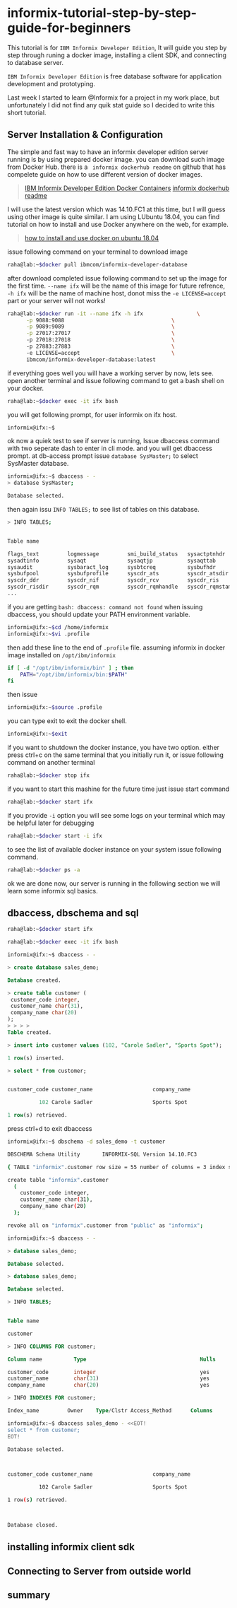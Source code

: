 # informix-tutorial-step-by-step-guide-for-beginners
This tutorial is for ```IBM Informix Developer Edition```, It will guide you step by step through runing a docker image, installing a client SDK, and connecting to database server.

```IBM Informix Developer Edition```  is free database software for application development and prototyping.

Last week I started to learn @Informix for a project in my work place, but unfortunately I did not find any quik stat guide so I decided to write this short tutorial.

## Server Installation & Configuration
The simple and fast way to have an informix developer edition server running is by using prepared docker image.
you can download such image from Docker Hub.
there is a ``` informix dockerhub readme``` on github that has compelete guide on how to use different version of docker images.

>[IBM Informix Developer Edition Docker Containers](https://hub.docker.com/r/ibmcom/informix-developer-database/)
>[informix dockerhub readme](https://github.com/informix/informix-dockerhub-readme)

I will use the latest version which was 14.10.FC1 at this time, but I will guess using other image is quite similar.
I am using LUbuntu 18.04, you can find tutorial on how to install and use Docker anywhere on the web, for example.

>[how to install and use docker on ubuntu 18.04](https://www.digitalocean.com/community/tutorials/how-to-install-and-use-docker-on-ubuntu-18-04)

issue following command on your terminal to download image

```sh
raha@lab:~$docker pull ibmcom/informix-developer-database
```
after download completed issue following command to set up the image for the first time. ```--name ifx``` will be the name of this image for future refrence, ```-h ifx``` will be the name of machine host, donot miss the ```-e LICENSE=accept``` part or your server will not works!

```sh
raha@lab:~$docker run -it --name ifx -h ifx					\
      -p 9088:9088                                  \
      -p 9089:9089                                  \
      -p 27017:27017                                \ 
      -p 27018:27018                                \ 
      -p 27883:27883                                \ 
      -e LICENSE=accept                             \
      ibmcom/informix-developer-database:latest
```
if everything goes well you will have a working server by now, lets see.
open another terminal and issue following command to get a bash shell on your docker.

```sh
raha@lab:~$docker exec -it ifx bash
```
you will get following prompt, for user informix on ifx host.

```sh
informix@ifx:~$
```
ok now a quiek test to see if server is running, Issue dbaccess command with two seperate dash to enter in cli mode. and you will get dbaccess prompt.
at db-access prompt issue ```database SysMaster;``` to select SysMaster database.

```sh
informix@ifx:~$ dbaccess - -
> database SysMaster;

Database selected.
```

then again issu ```INFO TABLES;``` to see list of tables on this database.

```sh
> INFO TABLES;


Table name

flags_text         logmessage         smi_build_status   sysactptnhdr      
sysadtinfo         sysaqt             sysaqtjp           sysaqttab         
sysaudit           sysbaract_log      sysbtcreq          sysbufhdr         
sysbufpool         sysbufprofile      syscdr_ats         syscdr_atsdir     
syscdr_ddr         syscdr_nif         syscdr_rcv         syscdr_ris        
syscdr_risdir      syscdr_rqm         syscdr_rqmhandle   syscdr_rqmstamp   
...

```
if you are getting ```bash: dbaccess: command not found``` when issuing dbaccess, you should update your PATH environment variable. 

```sh
informix@ifx:~$cd /home/informix
informix@ifx:~$vi .profile
```
then add these line to the end of  ```.profile``` file. assuming informix in docker image installed on ```/opt/ibm/informix```

```sh
if [ -d "/opt/ibm/informix/bin" ] ; then
    PATH="/opt/ibm/informix/bin:$PATH"
fi
```
then issue

```sh
informix@ifx:~$source .profile
```

you can type exit to exit the docker shell.
```sh
informix@ifx:~$exit
```

if you want to shutdown the docker instance, you have two option.
either press ctrl+c on the same terminal that you initially run it, or issue following command on another terminal


```sh
raha@lab:~$docker stop ifx 
```
if you want to start this mashine for the future time just issue start command
```sh
raha@lab:~$docker start ifx 
```
if you provide ```-i``` option you will see some logs on your terminal which may be helpful later for debugging

```sh
raha@lab:~$docker start -i ifx 
```

to see the list of available docker instance on your system issue following command.
```sh
raha@lab:~$docker ps -a
```
ok we are done now, our server is running in the following section we will learn some informix sql basics.

## dbaccess, dbschema and sql
```sh
raha@lab:~$docker start ifx 
```
```sh
raha@lab:~$docker exec -it ifx bash
```

```sh
informix@ifx:~$ dbaccess - -
```

```sql
> create database sales_demo;

Database created.
```

```sql
> create table customer (
 customer_code integer,
 customer_name char(31),
 company_name char(20)
);
> > > > 
Table created.
```
```sql
> insert into customer values (102, "Carole Sadler", "Sports Spot");

1 row(s) inserted.
```
```sql
> select * from customer;


customer_code customer_name                   company_name

          102 Carole Sadler                   Sports Spot         

1 row(s) retrieved.
```
press ctrl+d to exit dbaccess

```sh
informix@ifx:~$ dbschema -d sales_demo -t customer

DBSCHEMA Schema Utility       INFORMIX-SQL Version 14.10.FC3

{ TABLE "informix".customer row size = 55 number of columns = 3 index size = 0 }

create table "informix".customer 
  (
    customer_code integer,
    customer_name char(31),
    company_name char(20)
  );

revoke all on "informix".customer from "public" as "informix";

```
```sh
informix@ifx:~$ dbaccess - -
```
```sql
> database sales_demo;

Database selected.
```

```sql
> database sales_demo;

Database selected.
```

```sql
> INFO TABLES;


Table name

customer
```

```sql
> INFO COLUMNS FOR customer;

Column name          Type                                    Nulls

customer_code        integer                                 yes
customer_name        char(31)                                yes
company_name         char(20)                                yes
```

```sql
> INFO INDEXES FOR customer;

Index_name         Owner    Type/Clstr Access_Method      Columns
```

```sh
informix@ifx:~$ dbaccess sales_demo - <<EOT!
select * from customer;
EOT!

Database selected.



customer_code customer_name                   company_name         

          102 Carole Sadler                   Sports Spot         

1 row(s) retrieved.



Database closed.

```

## installing informix client sdk
## Connecting to Server from outside world
## summary
